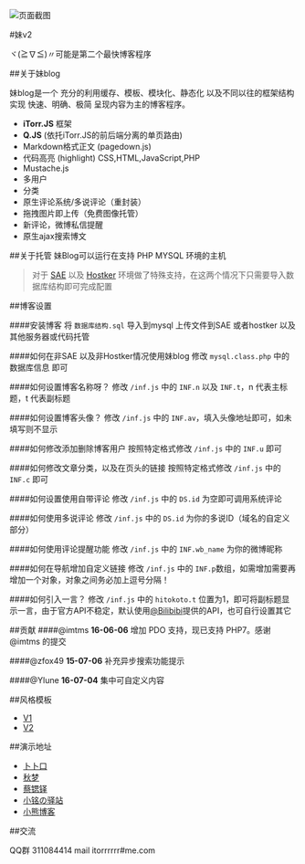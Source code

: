 
![页面截图](http://ww4.sinaimg.cn/large/a15b4afegw1enswvuws5eg20fo0b1jrd.gif)

#妹v2

ヾ(≧∇≦)〃可能是第二个最快博客程序

##关于妹blog

妹blog是一个 充分的利用缓存、模板、模块化、静态化 以及不同以往的框架结构 实现 快速、明确、极简 呈现内容为主的博客程序。
 

- **iTorr.JS** 框架
- **Q.JS** (依托iTorr.JS的前后端分离的单页路由)
- Markdown格式正文 (pagedown.js)
- 代码高亮 (highlight) CSS,HTML,JavaScript,PHP
- Mustache.js
- 多用户
- 分类
- 原生评论系统/多说评论（重封装）
- 拖拽图片即上传（免费图像托管）
- 新评论，微博私信提醒
- 原生ajax搜索博文


##关于托管
妹Blog可以运行在支持 PHP MYSQL 环境的主机

>对于 [SAE](http://sae.sina.com.cn/) 以及 [Hostker](http://www.hostker.com/) 环境做了特殊支持，在这两个情况下只需要导入数据库结构即可完成配置


##博客设置

####安装博客
将 `数据库结构.sql` 导入到mysql
上传文件到SAE 或者hostker 以及其他服务器或代码托管

####如何在非SAE 以及非Hostker情况使用妹blog
修改 `mysql.class.php` 中的数据库信息 即可

####如何设置博客名称呀？
修改 `/inf.js` 中的 `INF.n` 以及 `INF.t`，n 代表主标题，t 代表副标题

####如何设置博客头像？
修改 `/inf.js` 中的 `INF.av`，填入头像地址即可，如未填写则不显示

####如何修改添加删除博客用户
按照特定格式修改 `/inf.js` 中的 `INF.u` 即可

####如何修改文章分类，以及在页头的链接
按照特定格式修改 `/inf.js` 中的 `INF.c` 即可

####如何设置使用自带评论
修改 `/inf.js` 中的 `DS.id` 为空即可调用系统评论

####如何使用多说评论
修改 `/inf.js` 中的 `DS.id` 为你的多说ID（域名的自定义部分）

####如何使用评论提醒功能
修改 `/inf.js` 中的 `INF.wb_name` 为你的微博昵称

####如何在导航增加自定义链接
修改 `/inf.js` 中的 `INF.p`数组，如需增加需要再增加一个对象，对象之间务必加上逗号分隔！

####如何引入一言？
修改 `/inf.js` 中的 `hitokoto.t` 位置为1，即可将副标题显示一言，由于官方API不稳定，默认使用[@Bilibibi](http://bilibibi.me/)提供的API，也可自行设置其它

##贡献
####@imtms **16-06-06**
增加 PDO 支持，现已支持 PHP7。感谢@imtms 的提交

####@zfox49 **15-07-06**
补充异步搜索功能提示

####@Ylune **16-07-04**
集中可自定义内容

##风格模板

- [V1](https://github.com/ylune/imouto-theme)
- [V2](https://github.com/ylune/imouto-theme-2)

##演示地址

- [卜卜口](http://mouto.org)
- [秋梦](https://49.gs)
- [蔡锶铎](http://caisiduo.xyz)
- [小铭の驿站](http://ming-app.smartgslb.com)
- [小熊博客](http://kloli.tk)

##交流

QQ群 311084414
mail itorrrrrr#me.com

